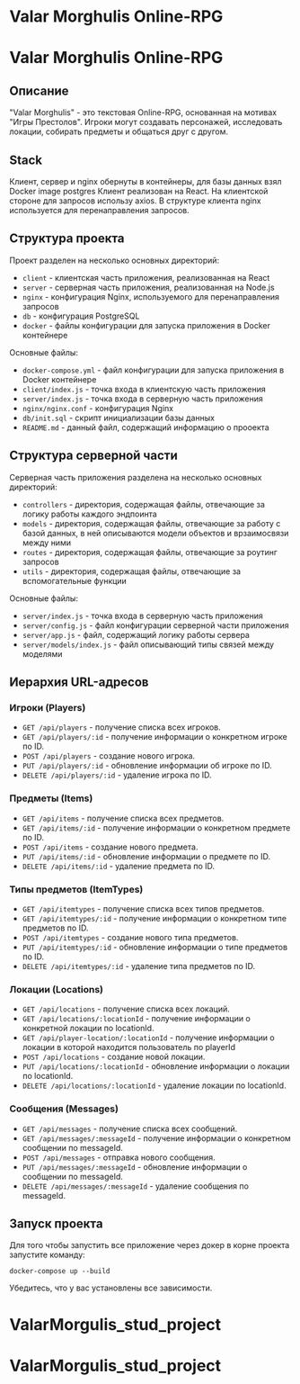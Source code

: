 # Valar Morghulis Online-RPG
# Valar Morghulis Online-RPG

## Описание

"Valar Morghulis" - это текстовая Online-RPG, основанная на мотивах "Игры Престолов". Игроки могут создавать персонажей, исследовать локации, собирать предметы и общаться друг с другом.

## Stack

Клиент, сервер и nginx обернуты в контейнеры, для базы данных взял Docker image postgres
Клиент реализован на React. На клиентской стороне для запросов использу axios. В структуре клиента nginx используется для перенаправления запросов.
## Структура проекта

Проект разделен на несколько основных директорий:

- `client` - клиентская часть приложения, реализованная на React
- `server` - серверная часть приложения, реализованная на Node.js
- `nginx` - конфигурация Nginx, используемого для перенаправления запросов
- `db` - конфигурация PostgreSQL
- `docker` - файлы конфигурации для запуска приложения в Docker контейнере

Основные файлы:

- `docker-compose.yml` - файл конфигурации для запуска приложения в Docker контейнере
- `client/index.js` - точка входа в клиентскую часть приложения
- `server/index.js` - точка входа в серверную часть приложения
- `nginx/nginx.conf` - конфигурация Nginx
- `db/init.sql` - скрипт инициализации базы данных
- `README.md` - данный файл, содержащий информацию о прооекта

## Структура серверной части

Серверная часть приложения разделена на несколько основных директорий:

- `controllers` - директория, содержащая файлы, отвечающие за логику работы каждого эндпоинта
- `models` - директория, содержащая файлы, отвечающие за работу с базой данных, в ней описываются модели объектов и врзаимосвязи между ними
- `routes` - директория, содержащая файлы, отвечающие за роутинг запросов
- `utils` - директория, содержащая файлы, отвечающие за вспомогательные функции

Основные файлы:

- `server/index.js` - точка входа в серверную часть приложения
- `server/config.js` - файл конфигурации серверной части приложения
- `server/app.js` - файл, содержащий логику работы сервера
- `server/models/index.js` - файл описывающий типы связей между моделями

## Иерархия URL-адресов

### Игроки (Players)

- `GET /api/players` - получение списка всех игроков.
- `GET /api/players/:id` - получение информации о конкретном игроке по ID.
- `POST /api/players` - создание нового игрока.
- `PUT /api/players/:id` - обновление информации об игроке по ID.
- `DELETE /api/players/:id` - удаление игрока по ID.

### Предметы (Items)

- `GET /api/items` - получение списка всех предметов.
- `GET /api/items/:id` - получение информации о конкретном предмете по ID.
- `POST /api/items` - создание нового предмета.
- `PUT /api/items/:id` - обновление информации о предмете по ID.
- `DELETE /api/items/:id` - удаление предмета по ID.

### Типы предметов (ItemTypes)

- `GET /api/itemtypes` - получение списка всех типов предметов.
- `GET /api/itemtypes/:id` - получение информации о конкретном типе предметов по ID.
- `POST /api/itemtypes` - создание нового типа предметов.
- `PUT /api/itemtypes/:id` - обновление информации о типе предметов по ID.
- `DELETE /api/itemtypes/:id` - удаление типа предметов по ID.

### Локации (Locations)

- `GET /api/locations` - получение списка всех локаций.
- `GET /api/locations/:locationId` - получение информации о конкретной локации по locationId.
- `GET /api/player-location/:locationId` - получение информации о локации в которой находится пользователь по playerId
- `POST /api/locations` - создание новой локации.
- `PUT /api/locations/:locationId` - обновление информации о локации по locationId.
- `DELETE /api/locations/:locationId` - удаление локации по locationId.

### Сообщения (Messages)

- `GET /api/messages` - получение списка всех сообщений.
- `GET /api/messages/:messageId` - получение информации о конкретном сообщении по messageId.
- `POST /api/messages` - отправка нового сообщения.
- `PUT /api/messages/:messageId` - обновление информации о сообщении по messageId.
- `DELETE /api/messages/:messageId` - удаление сообщения по messageId.

## Запуск проекта

Для того чтобы запустить все приложение через докер в корне проекта запустите команду:

```console
docker-compose up --build
```

Убедитесь, что у вас установлены все зависимости.

# ValarMorgulis_stud_project

# ValarMorgulis_stud_project
